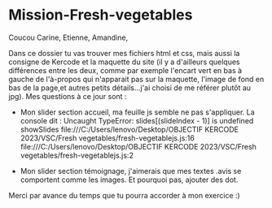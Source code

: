 # Mission-Fresh-vegetables

Coucou Carine, Etienne, Amandine,

Dans ce dossier tu vas trouver mes fichiers html et css, mais aussi la consigne de Kercode et la maquette du site (il y a d'ailleurs quelques différences entre les deux, comme par exemple l'encart vert en bas à gauche de l'à-propos qui n'apparait pas sur la maquette, l'image de fond en bas de la page,et autres petits détails...j'ai choisi de me référer plutôt au jpg).
Mes questions à ce jour sont :

- Mon slider section accueil, ma feuille js semble ne pas s'appliquer. La console dit :
  Uncaught TypeError: slides[(slideIndex - 1)] is undefined
    showSlides file:///C:/Users/lenovo/Desktop/OBJECTIF KERCODE 2023/VSC/Fresh vegetables/fresh-vegetablejs.js:16
    <anonymous> file:///C:/Users/lenovo/Desktop/OBJECTIF KERCODE 2023/VSC/Fresh vegetables/fresh-vegetablejs.js:2

- Mon slider section témoignage, j'aimerais que mes textes .avis se comportent comme les images. Et pourquoi pas, ajouter des dot.

Merci par avance du temps que tu pourra accorder à mon exercice :)
